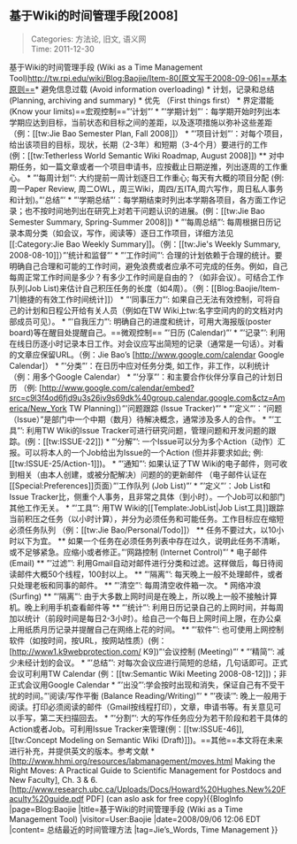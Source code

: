 基于Wiki的时间管理手段[2008]
---
    
> Categories: 方法论, 旧文, 语义网  
> Time: 2011-12-30
    
基于Wiki的时间管理手段 (Wiki as a Time Management Tool)http://tw.rpi.edu/wiki/Blog:Baojie/Item-80[原文写于2008-09-06]==基本原则==* 避免信息过载 (Avoid information overloading) * 计划，记录和总结 (Planning, archiving and summary) * 优先 （First things first） * 界定潜能 (Know your limits)==宏观控制==”’计划”’ * ”’学期计划”’：每学期开始时列出本学期应达到目标，当前状态和目标之间的差距，以及逐项措施以弥补这些差距 （例：[[tw:Jie Bao Semester Plan, Fall 2008]]） * ”’项目计划”’：对每个项目，给出该项目的目标，现状，长期（2-3年）和短期（3-4个月）要进行的工作 (例：[[tw:Tetherless World Semantic Wiki Roadmap, August 2008]]) ** 对中期任务，如一篇文章或者一个项目申请书，应按截止日期逆推，列出逐周的工作重心。 * ”’每周计划”’: 大约提前一周计划逐日工作重心; 每天有大概的项目分配 (例: 周一Paper Review, 周二OWL，周三Wiki，周四/五ITA,周六写作，周日私人事务和计划)。”’总结”’ * ”’学期总结”’：每学期结束时列出本学期各项目，各方面工作记录；也不按时间地列出在研究上对若干问题认识的进展。(例：[[tw:Jie Bao Semester Summary, Spring-Summer 2008]]) * ”’每周总结”’: 每周根据日历记录本周分类（如会议，写作，阅读等）逐日工作项目，详细方法见[[:Category:Jie Bao Weekly Summary]]。（例：[[tw:Jie's Weekly Summary, 2008-08-10]]）”’统计和监督”’ * ”’工作时间”’: 合理的计划依赖于合理的统计。要明确自己合理和可能的工作时间，避免浪费或者应承不可完成的任务。例如，自己每周正常工作时间是多少？有多少工作时间是自由的？（如非会议）。可结合工作队列(Job List)来估计自己积压任务的长度（如4周）。（例：[[Blog:Baojie/Item-71|鲍捷的有效工作时间统计]]） * ”’同事压力”’: 如果自己无法有效控制，可将自己的计划和日程公开给有关人员（例如在TW Wiki上tw:名字空间内的的文档对内部成员可见）。 * ”’自我压力”’: 明确自己的进度和统计，可用大海报版(poster board)等在醒目处提醒自己。==微观控制==     ”’日历 (Calendar)”’ * ”’记录”’: 利用在线日历逐小时记录本日工作。对会议应写出简短的记录（通常是一句话）。对看的文章应保留URL。（例：Jie Bao’s [http://www.google.com/calendar Google Calendar]） * ”’分类”’：在日历中应对任务分类, 如工作，非工作，以利统计 （例：用多个Google Calendar） * ”’分享”’：和主要合作伙伴分享自己的计划日历 （例: [http://www.google.com/calendar/embed?src=c9l3f4od6fjd9u3s26iv9s69dk%40group.calendar.google.com&ctz=America/New_York TW Planning]）”’问题跟踪 (Issue Tracker)”’ * ”’定义”’：“问题（Issue）”是部门中一个中期（数月）待解决概念，通常涉及多人的合作。 * ”’工具”’: 利用TW Wiki的Issue Tracker可进行研究问题，管理问题和开发问题的跟踪。(例：[[tw:ISSUE-22]]) * ”’分解”’: 一个Issue可以分为多个Action（动作）汇报。可以将本人的一个Job给出为Issue的一个Action (但并非要求如此; 例:[[tw:ISSUE-25/Action-1]])。 * ”’通知”’: 如果认证了TW Wiki的电子邮件，则可收到相关（由本人创建，或被分配解决）问题的的更新邮件 （电子邮件认证在[[Special:Preferences]]页面）”’工作队列 (Job List)”’ * ”’定义”’：Job List和Issue Tracker比，侧重个人事务，且非常之具体（到小时）。一个Job可以和部门其他工作无关。 * ”’工具”’: 用TW Wiki的[[Template:JobList|Job List工具]]跟踪当前积压之任务（以小时计算），并分为必须任务和可能任务。工作目标应在缩短必须任务队列 （例：[[tw:Jie Bao/Personal/Todo]]） ** 任务不要过大，以10小时以下为宜。 ** 如果一个任务在必须任务列表中存在过久，说明此任务不清晰，或不足够紧急。应缩小或者修正。”’网路控制 (Internet Control)”’ * 电子邮件 (Email) ** ”’过滤”’: 利用Gmail自动对邮件进行分类和过滤。这样做后，每日待阅读邮件大概50个线程，100封以上。 ** ”’隔离”’: 每天晚上一般不处理邮件，或者只处理老板和同事的邮件。 ** ”’清空”’: 每周清空收件箱一次。 * 网络冲浪 (Surfing) ** ”’隔离”’: 由于大多数上网时间是在晚上，所以晚上一般不接触计算机。晚上利用手机查看邮件等 ** ”’统计”’: 利用日历记录自己的上网时间，并每周加以统计（前段时间是每日2-3小时）。给自己一个每日上网时间上限，在办公桌上用纸质月历记录并提醒自己在网络上花的时间。 ** ”’软件”’: 也可使用上网控制软件（如按时间，按URL，按网站性质）(例：[http://www1.k9webprotection.com/ K9])”‘会议控制 (Meeting)”’ * ”’精简”’: 减少未经计划的会议。 * ”’总结”’: 对每次会议应进行简短的总结，几句话即可。正式会议可利用TW Calendar (例：[[tw:Semantic Wiki Meeting 2008-08-12]])；非正式会议用Google Calendar * ”’出没”’:学会按时出现和消失，保证自己有不受干扰的时间。”’阅读/写作平衡 (Balance Reading/Writing)”’ * ”’夜读’”: 晚上一般用于阅读。打印必须阅读的邮件（Gmail按线程打印），文章，申请书等。有关意见可以手写，第二天扫描回去。 * ”’分割”’: 大的写作任务应分为若干阶段和若干具体的Action或者Job。可利用Issue Tracker来管理(例：[[tw:ISSUE-46]],[[tw:Concept Modeling on Semantic Wiki (Draft)]])。==其他==本文将在未来进行补充，并提供英文的版本。参考文献 * [http://www.hhmi.org/resources/labmanagement/moves.html Making the Right Moves: A Practical Guide to Scientific Management for Postdocs and New Faculty], Ch. 3 & 6. [http://www.research.ubc.ca/Uploads/Docs/Howard%20Hughes.New%20Faculty%20guide.pdf PDF] (can aslo ask for free copy){{BlogInfo |page=Blog:Baojie |title=基于Wiki的时间管理手段 (Wiki as a Time Management Tool) |visitor=User:Baojie |date=2008/09/06 12:06 EDT |content= 总结最近的时间管理方法 |tag=Jie’s_Words, Time Management }}     
    